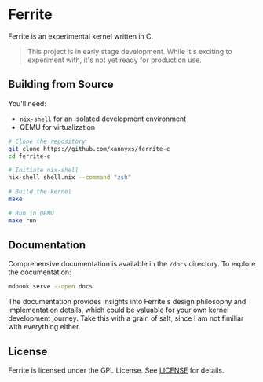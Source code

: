 # Ferrite

Ferrite is an experimental kernel written in C.

> This project is in early stage development. While it's exciting to experiment with, it's not yet ready for production use.

## Building from Source

You'll need:

- `nix-shell` for an isolated development environment
- QEMU for virtualization

```bash
# Clone the repository
git clone https://github.com/xannyxs/ferrite-c
cd ferrite-c

# Initiate nix-shell
nix-shell shell.nix --command "zsh"

# Build the kernel
make

# Run in QEMU
make run
```

## Documentation

Comprehensive documentation is available in the `/docs` directory. To explore the documentation:

```bash
mdbook serve --open docs
```

The documentation provides insights into Ferrite's design philosophy and implementation details, which could be valuable for your own kernel development journey. Take this with a grain of salt, since I am not fimiliar with everything either.

## License

Ferrite is licensed under the GPL License. See [LICENSE](LICENSE) for details.

